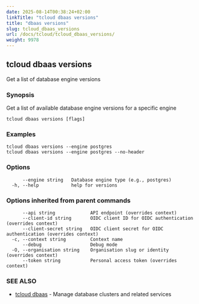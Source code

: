 ```yaml
---
date: 2025-08-14T00:38:24+02:00
linkTitle: "tcloud dbaas versions"
title: "dbaas versions"
slug: tcloud_dbaas_versions
url: /docs/tcloud/tcloud_dbaas_versions/
weight: 9978
---
```

## tcloud dbaas versions

Get a list of database engine versions

### Synopsis

Get a list of available database engine versions for a specific engine

```
tcloud dbaas versions [flags]
```

### Examples

```
tcloud dbaas versions --engine postgres
tcloud dbaas versions --engine postgres --no-header
```

### Options

```
      --engine string   Database engine type (e.g., postgres)
  -h, --help            help for versions
```

### Options inherited from parent commands

```
      --api string             API endpoint (overrides context)
      --client-id string       OIDC client ID for OIDC authentication (overrides context)
      --client-secret string   OIDC client secret for OIDC authentication (overrides context)
  -c, --context string         Context name
      --debug                  Debug mode
  -O, --organisation string    Organisation slug or identity (overrides context)
      --token string           Personal access token (overrides context)
```

### SEE ALSO

* [tcloud dbaas](/docs/tcloud/tcloud_dbaas/)	 - Manage database clusters and related services

